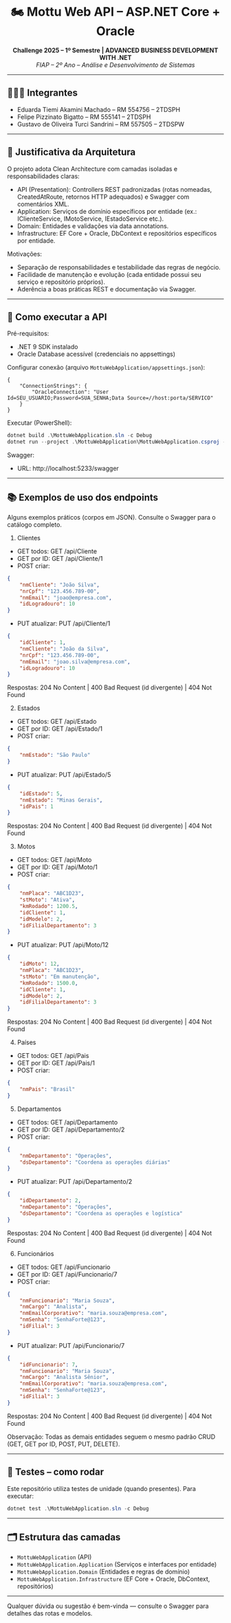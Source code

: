 <h1 align="center">🏍️ Mottu Web API – ASP.NET Core + Oracle</h1>

<p align="center">
	<strong>Challenge 2025 – 1º Semestre | ADVANCED BUSINESS DEVELOPMENT WITH .NET</strong><br>
	<em>FIAP – 2º Ano – Análise e Desenvolvimento de Sistemas</em>
</p>

---

## 👨‍👩‍👧 Integrantes

- Eduarda Tiemi Akamini Machado – RM 554756 – 2TDSPH
- Felipe Pizzinato Bigatto – RM 555141 – 2TDSPH
- Gustavo de Oliveira Turci Sandrini – RM 557505 – 2TDSPW

---

## 🧱 Justificativa da Arquitetura

O projeto adota Clean Architecture com camadas isoladas e responsabilidades claras:

- API (Presentation): Controllers REST padronizadas (rotas nomeadas, CreatedAtRoute, retornos HTTP adequados) e Swagger com comentários XML.
- Application: Serviços de domínio específicos por entidade (ex.: IClienteService, IMotoService, IEstadoService etc.).
- Domain: Entidades e validações via data annotations.
- Infrastructure: EF Core + Oracle, DbContext e repositórios específicos por entidade.

Motivações:

- Separação de responsabilidades e testabilidade das regras de negócio.
- Facilidade de manutenção e evolução (cada entidade possui seu serviço e repositório próprios).
- Aderência a boas práticas REST e documentação via Swagger.

---

## 🚀 Como executar a API

Pré-requisitos:

- .NET 9 SDK instalado
- Oracle Database acessível (credenciais no appsettings)

Configurar conexão (arquivo `MottuWebApplication/appsettings.json`):

```
{
	"ConnectionStrings": {
		"OracleConnection": "User Id=SEU_USUARIO;Password=SUA_SENHA;Data Source=//host:porta/SERVICO"
	}
}
```

Executar (PowerShell):

```powershell
dotnet build .\MottuWebApplication.sln -c Debug
dotnet run --project .\MottuWebApplication\MottuWebApplication.csproj --launch-profile http
```

Swagger:

- URL: http://localhost:5233/swagger

---

## 📚 Exemplos de uso dos endpoints

Alguns exemplos práticos (corpos em JSON). Consulte o Swagger para o catálogo completo.

1) Clientes

- GET todos: GET /api/Cliente
- GET por ID: GET /api/Cliente/1
- POST criar:

```json
{
	"nmCliente": "João Silva",
	"nrCpf": "123.456.789-00",
	"nmEmail": "joao@empresa.com",
	"idLogradouro": 10
}
```

- PUT atualizar: PUT /api/Cliente/1

```json
{
	"idCliente": 1,
	"nmCliente": "João da Silva",
	"nrCpf": "123.456.789-00",
	"nmEmail": "joao.silva@empresa.com",
	"idLogradouro": 10
}
```
Respostas: 204 No Content | 400 Bad Request (id divergente) | 404 Not Found

2) Estados

- GET todos: GET /api/Estado
- GET por ID: GET /api/Estado/1
- POST criar:

```json
{
	"nmEstado": "São Paulo"
}
```

- PUT atualizar: PUT /api/Estado/5

```json
{
	"idEstado": 5,
	"nmEstado": "Minas Gerais",
	"idPais": 1
}
```
Respostas: 204 No Content | 400 Bad Request (id divergente) | 404 Not Found

3) Motos

- GET todos: GET /api/Moto
- GET por ID: GET /api/Moto/1
- POST criar:

```json
{
	"nmPlaca": "ABC1D23",
	"stMoto": "Ativa",
	"kmRodado": 1200.5,
	"idCliente": 1,
	"idModelo": 2,
	"idFilialDepartamento": 3
}
```

- PUT atualizar: PUT /api/Moto/12

```json
{
	"idMoto": 12,
	"nmPlaca": "ABC1D23",
	"stMoto": "Em manutenção",
	"kmRodado": 1500.0,
	"idCliente": 1,
	"idModelo": 2,
	"idFilialDepartamento": 3
}
```
Respostas: 204 No Content | 400 Bad Request (id divergente) | 404 Not Found

4) Países

- GET todos: GET /api/Pais
- GET por ID: GET /api/Pais/1
- POST criar:

```json
{
	"nmPais": "Brasil"
}
```

5) Departamentos

- GET todos: GET /api/Departamento
- GET por ID: GET /api/Departamento/2
- POST criar:

```json
{
	"nmDepartamento": "Operações",
	"dsDepartamento": "Coordena as operações diárias"
}
```

- PUT atualizar: PUT /api/Departamento/2

```json
{
	"idDepartamento": 2,
	"nmDepartamento": "Operações",
	"dsDepartamento": "Coordena as operações e logística"
}
```
Respostas: 204 No Content | 400 Bad Request (id divergente) | 404 Not Found

6) Funcionários

- GET todos: GET /api/Funcionario
- GET por ID: GET /api/Funcionario/7
- POST criar:

```json
{
	"nmFuncionario": "Maria Souza",
	"nmCargo": "Analista",
	"nmEmailCorporativo": "maria.souza@empresa.com",
	"nmSenha": "SenhaForte@123",
	"idFilial": 3
}
```

- PUT atualizar: PUT /api/Funcionario/7

```json
{
	"idFuncionario": 7,
	"nmFuncionario": "Maria Souza",
	"nmCargo": "Analista Sênior",
	"nmEmailCorporativo": "maria.souza@empresa.com",
	"nmSenha": "SenhaForte@123",
	"idFilial": 3
}
```
Respostas: 204 No Content | 400 Bad Request (id divergente) | 404 Not Found

Observação: Todas as demais entidades seguem o mesmo padrão CRUD (GET, GET por ID, POST, PUT, DELETE).

---



## 🧪 Testes – como rodar

Este repositório utiliza testes de unidade (quando presentes). Para executar:

```powershell
dotnet test .\MottuWebApplication.sln -c Debug
```

---

## 🗂️ Estrutura das camadas

- `MottuWebApplication` (API)
- `MottuWebApplication.Application` (Serviços e interfaces por entidade)
- `MottuWebApplication.Domain` (Entidades e regras de domínio)
- `MottuWebApplication.Infrastructure` (EF Core + Oracle, DbContext, repositórios)

---

Qualquer dúvida ou sugestão é bem-vinda — consulte o Swagger para detalhes das rotas e modelos.
